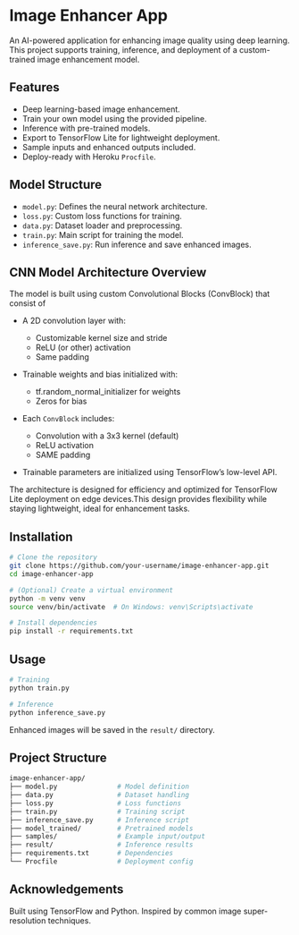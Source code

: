 # Image Enhancer App

An AI-powered application for enhancing image quality using deep learning. This project supports training, inference, and deployment of a custom-trained image enhancement model.


## Features

- Deep learning-based image enhancement.
- Train your own model using the provided pipeline.
- Inference with pre-trained models.
- Export to TensorFlow Lite for lightweight deployment.
- Sample inputs and enhanced outputs included.
- Deploy-ready with Heroku `Procfile`.


## Model Structure

- `model.py`: Defines the neural network architecture.
- `loss.py`: Custom loss functions for training.
- `data.py`: Dataset loader and preprocessing.
- `train.py`: Main script for training the model.
- `inference_save.py`: Run inference and save enhanced images.

## CNN Model Architecture Overview

The model is built using custom Convolutional Blocks (ConvBlock) that consist of

 - A 2D convolution layer with:

    - Customizable kernel size and stride
    - ReLU (or other) activation
    - Same padding

 - Trainable weights and bias initialized with:
 
    - tf.random_normal_initializer for weights
    - Zeros for bias
 - Each `ConvBlock` includes:
    - Convolution with a 3x3 kernel (default)
    - ReLU activation
    - SAME padding
 - Trainable parameters are initialized using TensorFlow’s low-level API.

The architecture is designed for efficiency and optimized for TensorFlow Lite deployment on edge devices.This design provides flexibility while staying lightweight, ideal for enhancement tasks.

## Installation

```bash
# Clone the repository
git clone https://github.com/your-username/image-enhancer-app.git
cd image-enhancer-app

# (Optional) Create a virtual environment
python -m venv venv
source venv/bin/activate  # On Windows: venv\Scripts\activate

# Install dependencies
pip install -r requirements.txt
```

## Usage

```bash
# Training
python train.py

# Inference
python inference_save.py
```
Enhanced images will be saved in the `result/` directory.

## Project Structure

```bash
image-enhancer-app/
├── model.py               # Model definition
├── data.py                # Dataset handling
├── loss.py                # Loss functions
├── train.py               # Training script
├── inference_save.py      # Inference script
├── model_trained/         # Pretrained models
├── samples/               # Example input/output
├── result/                # Inference results
├── requirements.txt       # Dependencies
└── Procfile               # Deployment config
```
## Acknowledgements
Built using TensorFlow and Python. Inspired by common image super-resolution techniques.
